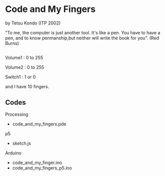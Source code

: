 #  Code and My Fingers  

by Tetsu Kondo (ITP 2002)
 
 "To me, the computer is just another tool. It's like a pen. You have to have a pen, and to know penmanship,but neither will write the book for you". (Red Burns)
 
##  


Volume1 : 0 to 255 

Volume2 : 0 to 255 

Switch1 : 1 or 0 


and I have 10 fingers.

##  


## Codes 

Processing
 - code_and_my_fingers.pde
 
p5
 - sketch.js

Arduino 
 - code_and_my_finger.ino
 - code_and_my_fingers_p5.ino
 
##  

